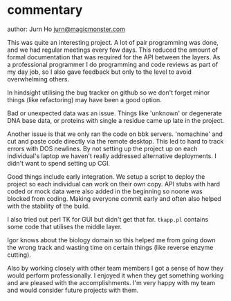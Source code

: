 # commentary
author: Jurn Ho <jurn@magicmonster.com>

This was quite an interesting project.
A lot of pair programming was done, and we had regular meetings every few days.
This reduced the amount of formal documentation that was required for the API between the layers.
As a professional programmer I do programming and code reviews as part of my day job, so I also gave
 feedback but only to the level to avoid overwhelming others.

In hindsight utilising the bug tracker on github so we don't forget minor things (like refactoring) may have been
a good option.

Bad or unexpected data was an issue. Things like 'unknown' or degenerate DNA base data, or
proteins with single a residue came up late in the project.

Another issue is that we only ran the code on bbk servers. 'nomachine' and cut and paste code directly
 via the remote desktop. This led to hard to track errors with DOS newlines. By not setting up the
 project up on each individual's laptop we haven't really addressed alternative deployments. I didn't
 want to spend setting up CGI.

Good things include early integration. We setup a script to deploy the project so each individual can
work on their own copy. API stubs with hard coded or mock data were also added in the beginning so noone was
blocked from coding.
Making everyone commit early and often also helped with the stability of the build.

I also tried out perl TK for GUI but didn't get that far. `tkapp.pl` contains some code that utilises
the middle layer.

Igor knows about the biology domain so this helped me from going down the wrong track and wasting time
on certain things (like reverse enzyme cutting).

Also by working closely with other team members I got a sense of how they would perform professionally. I
enjoyed it when they get something working and are pleased with the accomplishments.  I'm very happy
 with my team and would consider future projects with them.

